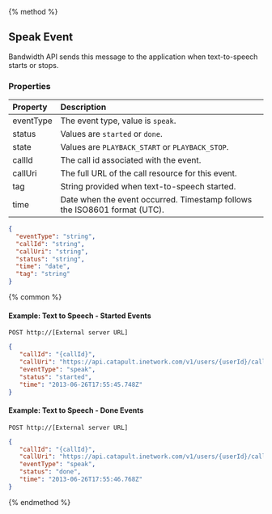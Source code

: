 {% method %}
## Speak Event

Bandwidth API sends this message to the application when text-to-speech starts or stops.

### Properties
| Property  | Description                                                               |
|:----------|:--------------------------------------------------------------------------|
| eventType | The event type, value is `speak`.                                         |
| status    | Values are `started` or `done`.                                           |
| state     | Values are `PLAYBACK_START` or `PLAYBACK_STOP`.                           |
| callId    | The call id associated with the event.                                    |
| callUri   | The full URL of the call resource for this event.                         |
| tag       | String provided when text-to-speech started.                              |
| time      | Date when the event occurred. Timestamp follows the ISO8601 format (UTC). |

```json
{
  "eventType": "string",
  "callId": "string",
  "callUri": "string",
  "status": "string",
  "time": "date",
  "tag": "string"
}
```

{% common %}

#### Example: Text to Speech - Started Events

```
POST http://[External server URL]
```

```json
{
   "callId": "{callId}",
   "callUri": "https://api.catapult.inetwork.com/v1/users/{userId}/calls/{callId}",
   "eventType": "speak",
   "status": "started",
   "time": "2013-06-26T17:55:45.748Z"
}
```

#### Example: Text to Speech - Done Events

```
POST http://[External server URL]
```

```json
{
   "callId": "{callId}",
   "callUri": "https://api.catapult.inetwork.com/v1/users/{userId}/calls/{callId}",
   "eventType": "speak",
   "status": "done",
   "time": "2013-06-26T17:55:46.768Z"
}
```

{% endmethod %}
